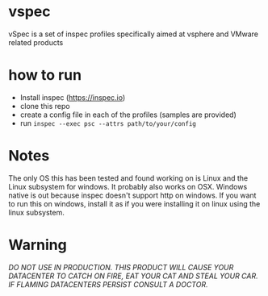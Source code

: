# vspec
vSpec is a set of inspec profiles specifically aimed at vsphere and VMware related products

# how to run
- Install inspec (https://inspec.io)
- clone this repo
- create a config file in each of the profiles (samples are provided)
- run `inspec --exec psc --attrs path/to/your/config`

# Notes

The only OS this has been tested and found working on is Linux and the Linux subsystem for windows. It probably also works on OSX. Windows native is out because inspec doesn't support http on windows. If you want to run this on windows, install it as if you were installing it on linux using the linux subsystem. 

# Warning

*DO NOT USE IN PRODUCTION. THIS PRODUCT WILL CAUSE YOUR DATACENTER TO CATCH ON FIRE, EAT YOUR CAT AND STEAL YOUR CAR. IF FLAMING DATACENTERS PERSIST CONSULT A DOCTOR.*
